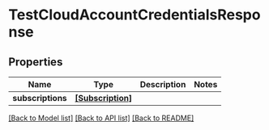 # TestCloudAccountCredentialsResponse


## Properties
Name | Type | Description | Notes
------------ | ------------- | ------------- | -------------
**subscriptions** | [**[Subscription]**](Subscription.md) |  | 

[[Back to Model list]](../#documentation-for-models) [[Back to API list]](../#documentation-for-api-endpoints) [[Back to README]](../)


